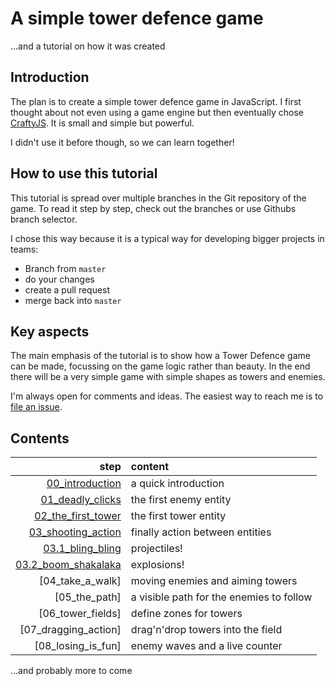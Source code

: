 A simple tower defence game
===========================

…and a tutorial on how it was created

Introduction
------------

The plan is to create a simple tower defence game in JavaScript. I first
thought about not even using a game engine but then eventually chose
[CraftyJS](http://craftyjs.com/). It is small and simple but powerful.

I didn't use it before though, so we can learn together!

How to use this tutorial
------------------------

This tutorial is spread over multiple branches in the Git repository of the
game. To read it step by step, check out the branches or use Githubs branch
selector.

I chose this way because it is a typical way for developing bigger projects in
teams:
 * Branch from `master`
 * do your changes
 * create a pull request
 * merge back into `master`

Key aspects
-----------

The main emphasis of the tutorial is to show how a Tower Defence game can be
made, focussing on the game logic rather than beauty. In the end there will be
a very simple game with simple shapes as towers and enemies.

I'm always open for comments and ideas. The easiest way to reach me is to
[file an issue](https://github.com/nkoehring/td_tutorial/issues).

Contents
--------

| step | content |
| ---: | :--- |
| [00_introduction](https://github.com/nkoehring/td_tutorial/tree/00_introduction)        | a quick introduction |
| [01_deadly_clicks](https://github.com/nkoehring/td_tutorial/tree/01_deadly_clicks)      | the first enemy entity |
| [02_the_first_tower](https://github.com/nkoehring/td_tutorial/tree/02_the_first_tower)  | the first tower entity |
| [03_shooting_action](https://github.com/nkoehring/td_tutorial/tree/03_shooting_action)  | finally action between entities |
| [03.1_bling_bling](https://github.com/nkoehring/td_tutorial/tree/03.1_bling_bling)      | projectiles! |
| [03.2_boom_shakalaka](https://github.com/nkoehring/td_tutorial/tree/03.2_boom_shakalaka)| explosions! |
| [04_take_a_walk]               | moving enemies and aiming towers |
| [05_the_path]                  | a visible path for the enemies to follow |
| [06_tower_fields]              | define zones for towers |
| [07_dragging_action]           | drag'n'drop towers into the field |
| [08_losing_is_fun]             | enemy waves and a live counter |

…and probably more to come

